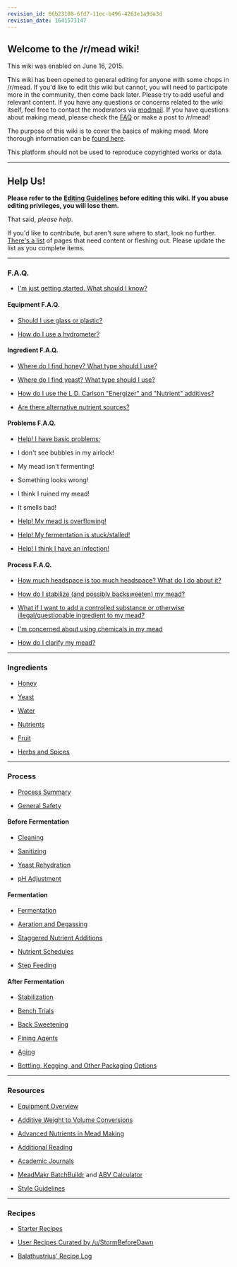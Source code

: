 ```yaml
---
revision_id: 66b23108-6fd7-11ec-b496-4263e1a9da3d
revision_date: 1641573147
---
```


## Welcome to the /r/mead wiki!

This wiki was enabled on June 16, 2015.

This wiki has been opened to general editing for anyone with some chops in /r/mead.  If you'd like to edit this wiki but cannot, you will need to participate more in the community, then come back later. Please try to add useful and relevant content. If you have any questions or concerns related to the wiki itself, feel free to contact the moderators via [modmail](https://www.reddit.com/message/compose?to=%2Fr%2Fmead). If you have questions about making mead, please check the [FAQ](/index#f.a.q.) or make a post to /r/mead!

The purpose of this wiki is to cover the basics of making mead. More thorough information can be [found here](/resources/reading_list).

This platform should not be used to reproduce copyrighted works or data.

-----
## Help Us!

**Please refer to the [Editing Guidelines](/wiki_editing_guidelines) before editing this wiki. If you abuse editing privileges, you will lose them.**

That said, *please help.*

If you'd like to contribute, but aren't sure where to start, look no further. [There's a list](/please_help) of pages that need content or fleshing out. Please update the list as you complete items. 
____

### F.A.Q.

* [I'm just getting started. What should I know?](/faq/getting_started)

#### Equipment F.A.Q.

* [Should I use glass or plastic?](/faq/glass_vs_plastic)

* [How do I use a hydrometer?](/faq/hydrometer)

#### Ingredient F.A.Q.

* [Where do I find honey? What type should I use?](/faq/honey)

* [Where do I find yeast? What type should I use?](/faq/yeast_selection)

* [How do I use the L.D. Carlson "Energizer" and "Nutrient" additives?](/faq/ld_carlson_additives)

* [Are there alternative nutrient sources?](/faq/alternative_nutrient_sources)

#### Problems F.A.Q.

* [Help! I have basic problems:](/faq/basic_problems)

 * I don't see bubbles in my airlock! 

 * My mead isn't fermenting!

 * Something looks wrong!

 * I think I ruined my mead!

 * It smells bad!

* [Help! My mead is overflowing!](/faq/overflow)

* [Help! My fermentation is stuck/stalled!](/protocol/stuck_fermentation)

* [Help! I think I have an infection!](/faq/infection)

#### Process F.A.Q.

* [How much headspace is too much headspace? What do I do about it?](/faq/headspace)

* [How do I stabilize (and possibly backsweeten) my mead?](/faq/stabilization_and_backsweetening)

* [What if I want to add a controlled substance or otherwise illegal/questionable ingredient to my mead?](/faq/illegal_ingredients)

* [I'm concerned about using chemicals in my mead](/faq/chemicals)

* [How do I clarify my mead?](/process/fining#help.21__how_do_i_clear_my_mead.3F)


-----

### Ingredients

* [Honey](/ingredients/honey)

* [Yeast](/ingredients/yeast)

* [Water](/ingredients/water)

* [Nutrients](/ingredients/nutrients)

* [Fruit](/ingredients/fruit)

* [Herbs and Spices](/ingredients/herbs_and_spices)


-----

### Process

* [Process Summary](/process/process_summary)

* [General Safety](/process/general_safety)

#### Before Fermentation

* [Cleaning](/process/cleaning)

* [Sanitizing](/process/sanitation)

* [Yeast Rehydration](/process/rehydration)

* [pH Adjustment](/process/ph_adjustment)

#### Fermentation

* [Fermentation](/process/fermentation)

* [Aeration and Degassing](/process/aeration_degassing)

* [Staggered Nutrient Additions](/process/staggered_nutrient_additions)

* [Nutrient Schedules](/process/nutrient_schedules)

* [Step Feeding](/process/step_feeding)

#### After Fermentation

* [Stabilization](/process/stabilization)

* [Bench Trials](/process/bench_trials)

* [Back Sweetening](/process/back_sweeten)

* [Fining Agents](/process/fining) 

* [Aging](/process/aging#bulk_aging)

* [Bottling, Kegging, and Other Packaging Options](/process/packaging)


-----

### Resources

* [Equipment Overview](/resources/equipment)

* [Additive Weight to Volume Conversions](/resources/additive_weight_to_volume_conversions)

* [Advanced Nutrients in Mead Making](/resources/advanced_nutrients)

* [Additional Reading](/resources/reading_list)

* [Academic Journals](/resources/academic_journals)

* [MeadMakr BatchBuildr](http://www.meadmakr.com/batch-buildr/) and [ABV Calculator](http://www.meadmakr.com/abv-calculator/)

* [Style Guidelines](/guides/style_guidelines)


-----

### Recipes

* [Starter Recipes](/recipes)

* [User Recipes Curated by /u/StormBeforeDawn](/userrecipes)

* [Balathustrius' Recipe Log](https://drive.google.com/drive/folders/0B8EtZLPjiym_WlZJYzFleFhLOWM)